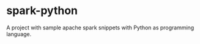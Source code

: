 # spark-python
A project with sample apache spark snippets with Python as programming language.
<br><br>


